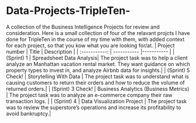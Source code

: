 # Data-Projects-TripleTen-
A collection of the Business Intelligence Projects for review and consideration.
Here is a small collection of four of the relavant projcts I have done for TripleTen in the course of my time with them, with added context for each project, so that you kow what you are looking for/at.
| Project number | Title | Description |
| :-----------: | ----------- |----------- |
| (Sprint) 1 | Spreadsheet Data Analysis| The project task was to help a client analyze an Manhattan vacation rental market. They want guidance on which property types to invest in, and analyze Airbnb data for insights.|
| (Sprint) 5 Check! | Storytelling With Data | The project task was to understand what is causing customers to return their orders and how to reduce the volume of returned orders.|
| (Sprint) 3 Check! | Business Analytics (Business Metrics) | The project task was to analyze an e-commerce company their raw transaction logs. |
| (Sprint) 4 | Data Visualization Project | The project task was to review the superstore’s operations and increase its profitability to avoid bankruptcy.|
